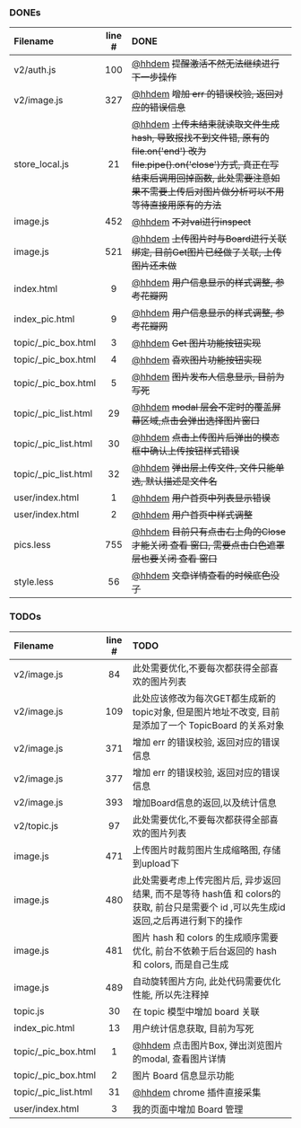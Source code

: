 ### DONEs
| Filename | line # | DONE
|:------|:------:|:------
| v2/auth.js | 100 | [@hhdem](https://github.com/hhdem) ~~提醒激活不然无法继续进行下一步操作~~
| v2/image.js | 327 | [@hhdem](https://github.com/hhdem) ~~增加 err 的错误校验, 返回对应的错误信息~~
| store_local.js | 21 | [@hhdem](https://github.com/hhdem) ~~上传未结束就读取文件生成hash, 导致报找不到文件错, 原有的file.on('end') 改为 file.pipe().on('close')方式, 真正在写结束后调用回掉函数, 此处需要注意如果不需要上传后对图片做分析可以不用等待直接用原有的方法~~
| image.js | 452 | [@hhdem](https://github.com/hhdem) ~~不对val进行inspect~~
| image.js | 521 | [@hhdem](https://github.com/hhdem) ~~上传图片时与Board进行关联绑定, 目前Get图片已经做了关联, 上传图片还未做~~
| index.html | 9 | [@hhdem](https://github.com/hhdem) ~~用户信息显示的样式调整, 参考花瓣网~~
| index_pic.html | 9 | [@hhdem](https://github.com/hhdem) ~~用户信息显示的样式调整, 参考花瓣网~~
| topic/_pic_box.html | 3 | [@hhdem](https://github.com/hhdem) ~~Get 图片功能按钮实现~~
| topic/_pic_box.html | 4 | [@hhdem](https://github.com/hhdem) ~~喜欢图片功能按钮实现~~
| topic/_pic_box.html | 5 | [@hhdem](https://github.com/hhdem) ~~图片发布人信息显示, 目前为写死~~
| topic/_pic_list.html | 29 | [@hhdem](https://github.com/hhdem) ~~modal 层会不定时的覆盖屏幕区域,点击会弹出选择图片窗口~~
| topic/_pic_list.html | 30 | [@hhdem](https://github.com/hhdem) ~~点击上传图片后弹出的模态框中确认上传按钮样式错误~~
| topic/_pic_list.html | 32 | [@hhdem](https://github.com/hhdem) ~~弹出层上传文件, 文件只能单选, 默认描述是文件名~~
| user/index.html | 1 | [@hhdem](https://github.com/hhdem) ~~用户首页中列表显示错误~~
| user/index.html | 2 | [@hhdem](https://github.com/hhdem) ~~用户首页中样式调整~~
| pics.less | 755 | [@hhdem](https://github.com/hhdem) ~~目前只有点击右上角的Close才能关闭 查看 窗口, 需要点击白色遮罩层也要关闭 查看 窗口~~
| style.less | 56 | [@hhdem](https://github.com/hhdem) ~~文章详情查看的时候底色没了~~

### TODOs
| Filename | line # | TODO
|:------|:------:|:------
| v2/image.js | 84 |  此处需要优化,不要每次都获得全部喜欢的图片列表
| v2/image.js | 109 |  此处应该修改为每次GET都生成新的topic对象, 但是图片地址不改变, 目前是添加了一个 TopicBoard 的关系对象
| v2/image.js | 371 |  增加 err 的错误校验, 返回对应的错误信息
| v2/image.js | 377 |  增加 err 的错误校验, 返回对应的错误信息
| v2/image.js | 393 |  增加Board信息的返回,以及统计信息
| v2/topic.js | 97 |  此处需要优化,不要每次都获得全部喜欢的图片列表
| image.js | 471 |  上传图片时裁剪图片生成缩略图, 存储到upload下
| image.js | 480 |  此处需要考虑上传完图片后, 异步返回结果, 而不是等待 hash值 和 colors的获取, 前台只是需要个 id ,可以先生成id返回,之后再进行剩下的操作
| image.js | 481 |  图片 hash 和 colors 的生成顺序需要优化, 前台不依赖于后台返回的 hash 和 colors, 而是自己生成
| image.js | 489 |  自动旋转图片方向, 此处代码需要优化性能, 所以先注释掉
| topic.js | 30 |  在 topic 模型中增加 board 关联
| index_pic.html | 13 |  用户统计信息获取, 目前为写死
| topic/_pic_box.html | 1 | [@hhdem](https://github.com/hhdem) 点击图片Box, 弹出浏览图片的modal, 查看图片详情
| topic/_pic_box.html | 2 |  图片 Board 信息显示功能
| topic/_pic_list.html | 31 | [@hhdem](https://github.com/hhdem) chrome 插件直接采集
| user/index.html | 3 |  我的页面中增加 Board 管理